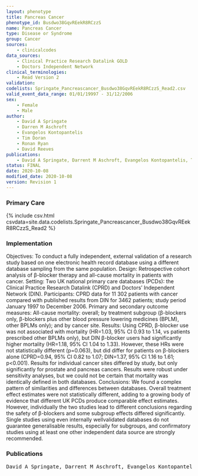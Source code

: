 ```yaml
---
layout: phenotype
title: Pancreas Cancer
phenotype_id: Busdwo38GqvREekR8RCzzS
name: Pancreas Cancer
type: Disease or Syndrome
group: Cancer
sources: 
    - clinicalcodes
data_sources:
    - Clinical Practice Research Datalink GOLD
    - Doctors Independent Network
clinical_terminologies:
    - Read Version 2
validation:
codelists: Springate_Pancreascancer_Busdwo38GqvREekR8RCzzS_Read2.csv
valid_event_data_range: 01/01/19997 - 31/12/2006
sex:
    - Female
    - Male
author:
    - David A Springate
    - Darren M Aschroft
    - Evangelos Kontopantelis
    - Tim Doran
    - Ronan Ryan
    - David Reeves    
publications:
    - David A Springate, Darrent M Aschroft, Evangelos Kontopantelis, Tim Doran, Ronan Ryan, David Reeves, Can analyses of electronic patient records be independently and externally validated? Study 2—the effect of β-adrenoceptor blocker therapy on cancer survival a retrospective cohort study. BMJ Open, 5(e007299), 2014.
status: FINAL
date: 2020-10-08
modified_date: 2020-10-08
version: Revision 1
---
```



### Primary Care

{% include csv.html csvdata=site.data.codelists.Springate_Pancreascancer_Busdwo38GqvREekR8RCzzS_Read2 %}

### Implementation

Objectives: To conduct a fully independent, external
validation of a research study based on one electronic
health record database using a different database
sampling from the same population.
Design: Retrospective cohort analysis of β-blocker
therapy and all-cause mortality in patients with cancer.
Setting: Two UK national primary care databases
(PCDs): the Clinical Practice Research Datalink (CPRD)
and Doctors’ Independent Network (DIN).
Participants: CPRD data for 11 302 patients with cancer
compared with published results from DIN for 3462
patients; study period January 1997 to December 2006.
Primary and secondary outcome measures:
All-cause mortality: overall; by treatment subgroup
(β-blockers only, β-blockers plus other blood pressure
lowering medicines (BPLM), other BPLMs only); and by
cancer site.
Results: Using CPRD, β-blocker use was not associated
with mortality (HR=1.03, 95% CI 0.93 to 1.14, vs patients
prescribed other BPLMs only), but DIN β-blocker users
had significantly higher mortality (HR=1.18, 95% CI 1.04
to 1.33). However, these HRs were not statistically
different (p=0.063), but did differ for patients on
β-blockers alone (CPRD=0.94, 95% CI 0.82 to 1.07;
DIN=1.37, 95% CI 1.16 to 1.61; p<0.001). Results for
individual cancer sites differed by study, but only
significantly for prostate and pancreas cancers. Results
were robust under sensitivity analyses, but we could not
be certain that mortality was identically defined in both
databases.
Conclusions: We found a complex pattern of similarities
and differences between databases. Overall treatment
effect estimates were not statistically different, adding to a
growing body of evidence that different UK PCDs produce
comparable effect estimates. However, individually the two
studies lead to different conclusions regarding the safety
of β-blockers and some subgroup effects differed
significantly. Single studies using even internally wellvalidated
databases do not guarantee generalisable results,
especially for subgroups, and confirmatory studies using
at least one other independent data source are strongly
recommended.

### Publications

<pre>
David A Springate, Darrent M Aschroft, Evangelos Kontopantelis, Tim Doran, Ronan Ryan, David Reeves, Can analyses of electronic patient records be independently and externally validated? Study 2—the effect of β-adrenoceptor blocker therapy on cancer survival a retrospective cohort study. BMJ Open, 5(e007299), 2014.
</pre>
